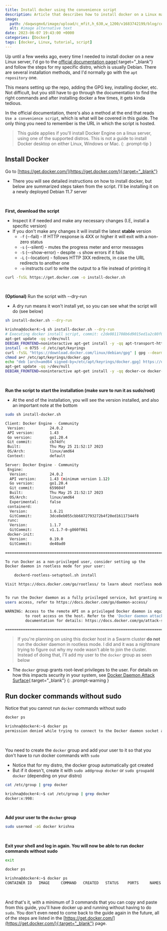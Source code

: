 ```yaml
---
title: Install docker using the convenience script
description: Article that describes how to install docker on a Linux machine using a script instead of the usual manual process
image:
  path: /daqwsgmx6/image/upload/c_mfit,h_630,w_1200/v1683742199/blog/convenience-script.png
  alt: #image alternative text
date: 2023-06-07 19:43:00 +0000
categories: [Docker]
tags: [docker, Linux, tutorial, script]
---
```


Up until a few weeks ago, every time I needed to install docker on a new Linux server, I'd go to the [official documentation page](https://docs.docker.com/engine/install/){:target="_blank"} and follow the steps for my specific distro, which is usually Debian. There are several installation methods, and I'd normally go with the `apt repository` one. 

This means setting up the repo, adding the GPG key, installing docker, etc. Not difficult, but you still have to go through the documentation to find the right commands and after installing docker a few times, it gets kinda tedious.

In the official documentation, there's also a method at the end that reads `Use a convenience script`, which is what will be covered in this guide. The only thing you need to remember is the URL in which the script is hosted.

> This guide applies if you'll install Docker Engine on a linux server, using one of the supported distros. This is not a guide to install Docker desktop on either Linux, Windows or Mac.
{: .prompt-tip }

## Install Docker
Go to [https://get.docker.com/](https://get.docker.com/){:target="_blank"}
- There you will see detailed instructions on how to install docker, but below are summarized steps taken from the script. I'll be installing it on a newly deployed Debian 11.7 server

&emsp;
&emsp;

**First, download the script**
- Inspect it if needed and make any necessary changes (I.E, install a specific version)
- If you don't make any changes it will install the latest **stable** version
  - `-f` (--fail) - If HTTP response is 4XX or higher it will exit with a non-zero status
  - `-s` (--silent) - mutes the progress meter and error messages
  - `-S` (--show-error) - despite `-s` show errors if it fails
  - `-L` (--location) - follows HTTP 3XX redirects, in case the URL redirects to another one
  - `-o` instructs curl to write the output to a file instead of printing it

```bash
curl -fsSL https://get.docker.com -o install-docker.sh
```

&emsp;
&emsp;

**(Optional)** Run the script with --dry-run
- A dry run means it won't install yet, so you can see what the script will do (see below)

```bash
sh install-docker.sh --dry-run
```

```bash
krishna@docker4:~$ sh install-docker.sh --dry-run
# Executing docker install script, commit: c2de0811708b6d9015ed1a2c80f02c9b70c8ce7b
apt-get update -qq >/dev/null
DEBIAN_FRONTEND=noninteractive apt-get install -y -qq apt-transport-https ca-certificates curl gnupg >/dev/null
install -m 0755 -d /etc/apt/keyrings
curl -fsSL "https://download.docker.com/linux/debian/gpg" | gpg --dearmor --yes -o /etc/apt/keyrings/docker.gpg
chmod a+r /etc/apt/keyrings/docker.gpg
echo "deb [arch=amd64 signed-by=/etc/apt/keyrings/docker.gpg] https://download.docker.com/linux/debian bullseye stable" > /etc/apt/sources.list.d/docker.list
apt-get update -qq >/dev/null
DEBIAN_FRONTEND=noninteractive apt-get install -y -qq docker-ce docker-ce-cli containerd.io docker-compose-plugin docker-ce-rootless-extras docker-buildx-plugin >/dev/null
```

&emsp;
&emsp;

**Run the script to start the installation (make sure to run it as sudo/root)**
- At the end of the installation, you will see the version installed, and also an important note at the bottom

```bash
sudo sh install-docker.sh
```

```bash
Client: Docker Engine - Community
 Version:           24.0.2
 API version:       1.43
 Go version:        go1.20.4
 Git commit:        cb74dfc
 Built:             Thu May 25 21:52:17 2023
 OS/Arch:           linux/amd64
 Context:           default

Server: Docker Engine - Community
 Engine:
  Version:          24.0.2
  API version:      1.43 (minimum version 1.12)
  Go version:       go1.20.4
  Git commit:       659604f
  Built:            Thu May 25 21:52:17 2023
  OS/Arch:          linux/amd64
  Experimental:     false
 containerd:
  Version:          1.6.21
  GitCommit:        3dce8eb055cbb6872793272b4f20ed16117344f8
 runc:
  Version:          1.1.7
  GitCommit:        v1.1.7-0-g860f061
 docker-init:
  Version:          0.19.0
  GitCommit:        de40ad0

================================================================================

To run Docker as a non-privileged user, consider setting up the
Docker daemon in rootless mode for your user:

    dockerd-rootless-setuptool.sh install

Visit https://docs.docker.com/go/rootless/ to learn about rootless mode.


To run the Docker daemon as a fully privileged service, but granting non-root
users access, refer to https://docs.docker.com/go/daemon-access/

WARNING: Access to the remote API on a privileged Docker daemon is equivalent
         to root access on the host. Refer to the 'Docker daemon attack surface'
         documentation for details: https://docs.docker.com/go/attack-surface/

================================================================================
```

> If you're planning on using this docker host in a Swarm cluster **do not** run the docker daemon in rootless mode. I did and it was a nightmare trying to figure out why my node wasn't able to join the cluster. Instead of doing that, I'll add my user to the `docker` group as seen below
- The `docker` group grants root-level privileges to the user. For details on how this impacts security in your system, see [Docker Daemon Attack Surface](https://docs.docker.com/engine/security/#docker-daemon-attack-surface){:target="_blank"}
{: .prompt-warning }

## Run docker commands without sudo

Notice that you cannot run `docker` commands without sudo
```bash
docker ps
```

```bash
krishna@docker4:~$ docker ps
permission denied while trying to connect to the Docker daemon socket at unix:///var/run/docker.sock: Get "http://%2Fvar%2Frun%2Fdocker.sock/v1.24/containers/json": dial unix /var/run/docker.sock: connect: permission denied
```

&emsp;
&emsp;

You need to create the `docker` group and add your user to it so that you don't have to run docker commands with `sudo`
- Notice that for my distro, the docker group automatically got created
- But if it doesn't, create it with `sudo addgroup docker` or `sudo groupadd docker` (depending on your distro)

```bash
cat /etc/group | grep docker
```

```bash
krishna@docker4:~$ cat /etc/group | grep docker
docker:x:998:
```

&emsp;
&emsp;

**Add your user to the `docker` group**
```bash
sudo usermod -aG docker krishna
```

&emsp;
&emsp;

**Exit your shell and log in again. You will now be able to run docker commands without sudo**
```bash
exit
```

```bash
docker ps
```

```bash
krishna@docker4:~$ docker ps
CONTAINER ID   IMAGE     COMMAND   CREATED   STATUS    PORTS     NAMES
```

&emsp;
&emsp;

And that's it, with a minimum of 3 commands that you can copy and paste from this guide, you'll have docker up and running without having to do `sudo`.
You don't even need to come back to the guide again in the future, all of the steps are listed in the [https://get.docker.com/](https://get.docker.com/){:target="_blank"} page. 
